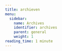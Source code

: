 ```yaml
---
title: archieven
menu:
  sidebar:
    name: Archives
    identifier: archives
    parent: general
    weight: 1
reading_time: 1 minute
---
```

